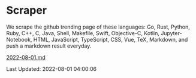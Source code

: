 # Scraper

We scrape the github trending page of these languages: Go, Rust, Python, Ruby, C++, C, Java, Shell, Makefile, Swift, Objective-C, Kotlin, Jupyter-Notebook, HTML, JavaScript, TypeScript, CSS, Vue, TeX, Markdown, and push a markdown result everyday.

[2022-08-01.md](https://github.com/yangwenmai/github-trending-backup/blob/master/2022-08-01.md)

Last Updated: 2022-08-01 04:00:06